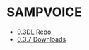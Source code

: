 # **SAMPVOICE**
* [0.3DL Repo](https://github.com/ZTzTopia/sampvoice/tree/test)
* [0.3.7 Downloads](https://github.com/CyberMor/sampvoice/releases)
